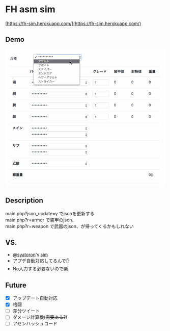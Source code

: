 FH asm sim
====

[https://fh-sim.herokuapp.com/](https://fh-sim.herokuapp.com/)

## Demo

![demo](https://github.com/og24715/fh-sim/blob/images/demo.gif?raw=true)

## Description

main.php?json_update=y でjsonを更新する  
main.php?r=armor で装甲のjson、  
main.php?r=weapon で武器のjson、が帰ってくるかもしれない  

## VS. 

- [@syatoron](https://twitter.com/syatoron/)'s [sim](https://twitter.com/syatoron/status/766142544015007744)
 - アプデ自動対応してるんで✋
 - No入力する必要ないので楽

## Future

- [x] アップデート自動対応
- [x] 格闘
- [ ] 差分ツイート
- [ ] ダメージ計算機(~~需要ある?~~)
- [ ] アセンハッシュコード
